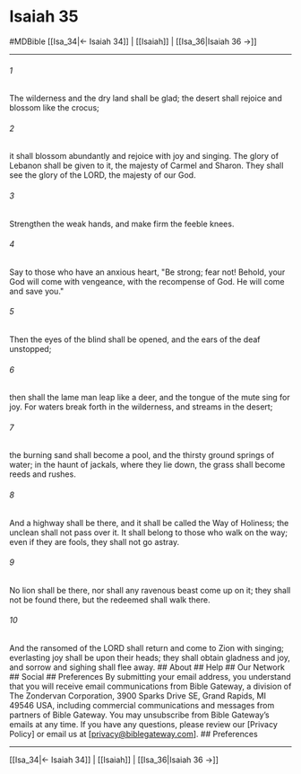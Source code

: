 # Isaiah 35
#MDBible
[[Isa_34|← Isaiah 34]] | [[Isaiah]] | [[Isa_36|Isaiah 36 →]]

***


###### 1 
The wilderness and the dry land shall be glad; the desert shall rejoice and blossom like the crocus; 

###### 2 
it shall blossom abundantly and rejoice with joy and singing. The glory of Lebanon shall be given to it, the majesty of Carmel and Sharon. They shall see the glory of the LORD, the majesty of our God. 

###### 3 
Strengthen the weak hands, and make firm the feeble knees. 

###### 4 
Say to those who have an anxious heart, "Be strong; fear not! Behold, your God will come with vengeance, with the recompense of God. He will come and save you." 

###### 5 
Then the eyes of the blind shall be opened, and the ears of the deaf unstopped; 

###### 6 
then shall the lame man leap like a deer, and the tongue of the mute sing for joy. For waters break forth in the wilderness, and streams in the desert; 

###### 7 
the burning sand shall become a pool, and the thirsty ground springs of water; in the haunt of jackals, where they lie down, the grass shall become reeds and rushes. 

###### 8 
And a highway shall be there, and it shall be called the Way of Holiness; the unclean shall not pass over it. It shall belong to those who walk on the way; even if they are fools, they shall not go astray. 

###### 9 
No lion shall be there, nor shall any ravenous beast come up on it; they shall not be found there, but the redeemed shall walk there. 

###### 10 
And the ransomed of the LORD shall return and come to Zion with singing; everlasting joy shall be upon their heads; they shall obtain gladness and joy, and sorrow and sighing shall flee away. ## About ## Help ## Our Network ## Social ## Preferences By submitting your email address, you understand that you will receive email communications from Bible Gateway, a division of The Zondervan Corporation, 3900 Sparks Drive SE, Grand Rapids, MI 49546 USA, including commercial communications and messages from partners of Bible Gateway. You may unsubscribe from Bible Gateway&rsquo;s emails at any time. If you have any questions, please review our [Privacy Policy] or email us at [privacy@biblegateway.com]. ## Preferences

***

[[Isa_34|← Isaiah 34]] | [[Isaiah]] | [[Isa_36|Isaiah 36 →]]
